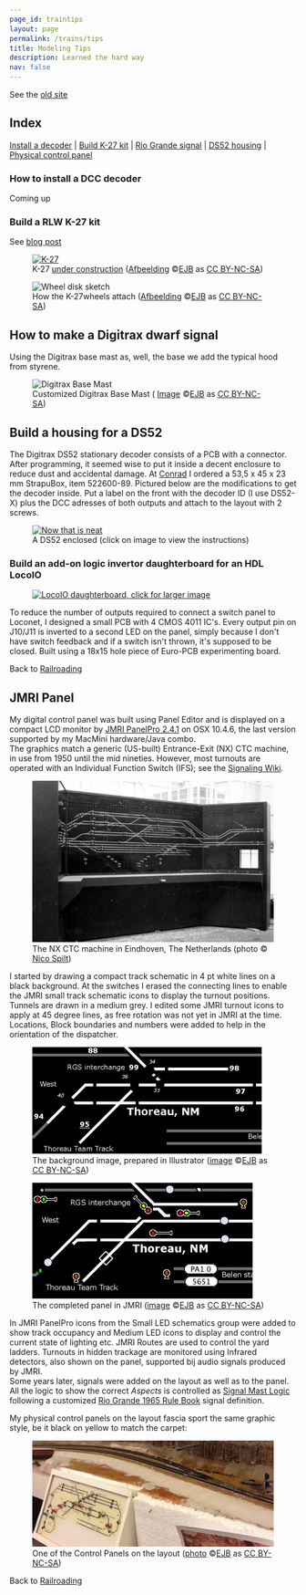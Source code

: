 ```yaml
---
page_id: traintips
layout: page
permalink: /trains/tips
title: Modeling Tips
description: Learned the hard way
nav: false
---
```


See the <a href="https://ebroerse.nl/trains/#proto">old site</a>

<h2>Index</h2>

<div class="normal-nc"><a href="#installdecoder">Install a decoder</a> | <a href="#buildk27">Build K-27 kit</a> | <a href="#dwarf">Rio Grande signal</a> | <a href="#DS52housing">DS52 housing</a> | <a href="#panel">Physical control panel</a></div>

<h3><a id="installdecoder">How to install a DCC decoder</a></h3>
<p>Coming up</p>

<h3><a id="buildk27">Build a RLW K-27 kit</a></h3>
See  <a href="https://www.ebroerse.nl/blog/archieven/195">blog post</a>
<div class="w3-row">
<div class="w3-col s12 m6">
<figure><a href="/assets/img/trains/IMG_6524.jpg"><img src='images/IMG_6524.jpg' alt='K-27' class='w3-image'></a>
<figcaption class="kleiner">K-27 <a href="https://www.ebroerse.nl/blog/archieven/195">under construction</a> (<a prefix="dct: https://purl.org/dc/terms/" href="https://purl.org/dc/dcmitype/Image" property="dct:title" rel="dct:type">Afbeelding</a> &copy;<a prefix="cc: https://creativecommons.org/ns#" href="https://www.ebroerse.nl" property="cc:attributionName" rel="cc:attributionURL">EJB</a> as <a rel="license" href="https://creativecommons.org/licenses/by-nc-sa/4.0/">CC BY-NC-SA</a>)</figcaption></figure>
</div>
<div class="w3-col s12 m6">
<figure><img src='images/K27_image1.jpg' alt='Wheel disk sketch' class='w3-image'>
<figcaption class="kleiner">How the K-27wheels attach (<a prefix="dct: https://purl.org/dc/terms/" href="https://purl.org/dc/dcmitype/Image" property="dct:title" rel="dct:type">Afbeelding</a> &copy;<a prefix="cc: https://creativecommons.org/ns#" href="https://www.ebroerse.nl" property="cc:attributionName" rel="cc:attributionURL">EJB</a> as <a rel="license" href="https://creativecommons.org/licenses/by-nc-sa/4.0/">CC BY-NC-SA</a>)</figcaption></figure>
</div>
</div>

<h2><a id="dwarf">How to make a Digitrax dwarf signal</a></h2>

<p>Using the Digitrax base mast as, well, the base we add the typical hood from styrene.</p>

<figure><img src='images/DSCF2960_signal.jpg' alt='Digitrax Base Mast' class='w3-image'>
<figcaption class="kleiner">Customized Digitrax Base Mast (
<a prefix="dct: https://purl.org/dc/terms/" href="https://purl.org/dc/dcmitype/Image" property="dct:title" rel="dct:type">Image</a> &copy;<a prefix="cc: https://creativecommons.org/ns#" href="https://www.ebroerse.nl" property="cc:attributionName" rel="cc:attributionURL">EJB</a> as <a rel="license" href="https://creativecommons.org/licenses/by-nc-sa/4.0/">CC BY-NC-SA</a>)</figcaption></figure>

<h2><a id="DS52housing">Build a housing for a DS52</a></h2>

<p>The Digitrax DS52 stationary decoder consists of a PCB with a connector. After programming, it seemed wise to put it inside a decent enclosure to reduce dust and accidental damage. At <a href="https://www.conrad.nl">Conrad</a> I ordered a 53,5 x 45 x 23 mm StrapuBox, item 522600-89. Pictured below are the modifications to get the decoder inside. Put a label on the front with the decoder ID (I use DS52-X) plus the DCC adresses of both outputs and attach to the layout with 2 screws.</p>

<figure><a href='images/IMG_0502-lo.jpg'><img src='images/IMG_0503-lo.jpg' alt='Now that is neat' class='w3-image'></a>
<figcaption class="kleiner">A DS52 enclosed (click on image to view the instructions)</figcaption></figure>

<h3><a id="invertor">Build an add-on logic invertor daughterboard for an HDL LocoIO</a></h3>

<figure><a href="/assets/img/trains/DSCF0229_half.jpg"><img src='images/DSCF0229_th.jpg' alt='LocoIO daughterboard, click for larger image' class='w3-image'></a></figure>

<p>To reduce the number of outputs required to connect a switch panel to Loconet, I designed a small PCB with 4 CMOS 4011 IC's. Every output pin on J10/J11 is inverted to a second LED on the panel, simply because I don't have switch feedback and if a switch isn't thrown, it's supposed to be closed. Built using a 18x15 hole piece of Euro-PCB experimenting board.</p>

<div class="w3-card w3-teal">Back to <a href="index.html">Railroading</a></div>

<h2><a id="panel">JMRI Panel</a></h2>

<p>My digital control panel was built using Panel Editor and is displayed on a compact LCD monitor by <a href="https://www.jmri.org/help/en/html/apps/PanelPro/index.shtml">JMRI PanelPro 2.4.1</a> on OSX 10.4.6, the last version supported by my MacMini hardware/Java combo.<br>
The graphics match a generic (US-built) Entrance-Exit (NX) CTC machine, in use from 1950 until the mid nineties. However, most turnouts are operated with an Individual Function Switch (IFS); see the <a href="https://en.wikipedia.org/wiki/Signalling_control">Signaling Wiki</a>.</p>

<figure><img src="/assets/img/trains/nx-tableau_eindhoven.jpg" alt="NX-panel Eindhoven, NL" class='w3-image'>
<figcaption class="kleiner">The NX CTC machine in Eindhoven, The Netherlands (photo &copy; <a href="https://www.nicospilt.com/index_seinhuizen.htm">Nico Spilt</a>)</figcaption></figure>

<p>I started by drawing a compact track schematic in 4 pt white lines on a black background. At the switches I erased the connecting lines to enable the JMRI small track schematic icons to display the turnout positions. Tunnels are drawn in a medium grey. I edited some JMRI turnout icons to apply at 45 degree lines, as free rotation was not yet in JMRI at the time. Locations, Block boundaries and numbers were added to help in the orientation of the dispatcher.</p>

<div class="w3-row">
<div class="w3-col s12 m6">
<figure><img src="/assets/img/trains/DSRR%20Panel%20Background.png" alt="DSRR background" class='w3-image'>
<figcaption class="kleiner">The background image, prepared in Illustrator (<a prefix="dct: https://purl.org/dc/terms/" href="https://purl.org/dc/dcmitype/Image" property="dct:title" rel="dct:type">image</a> &copy;<a prefix="cc: https://creativecommons.org/ns#" href="https://www.ebroerse.nl" property="cc:attributionName" rel="cc:attributionURL">EJB</a> as <a rel="license" href="https://creativecommons.org/licenses/by-nc-sa/4.0/">CC BY-NC-SA</a>)</figcaption></figure>
</div>
<div class="w3-col s12 m6">
<figure><img src="/assets/img/trains/DSRR%20Panel%20Screen.png" alt="DSRR screenshot w/icons" class='w3-image'>
<figcaption class="kleiner">The completed panel in JMRI (<a prefix="dct: https://purl.org/dc/terms/" href="https://purl.org/dc/dcmitype/Image" property="dct:title" rel="dct:type">image</a> &copy;<a prefix="cc: https://creativecommons.org/ns#" href="https://www.ebroerse.nl" property="cc:attributionName" rel="cc:attributionURL">EJB</a> as <a rel="license" href="https://creativecommons.org/licenses/by-nc-sa/4.0/">CC BY-NC-SA</a>)</figcaption></figure>
</div>
</div>

<p>In JMRI PanelPro icons from the Small LED schematics group were added to show track occupancy and Medium LED icons to display and control the current state of lighting etc. JMRI Routes are used to control the yard ladders. Turnouts in hidden trackage are monitored using Infrared detectors, also shown on the panel, supported bij audio signals produced by JMRI.<br>
Some years later, signals were added on the layout as well as to the panel. All the logic to show the correct <em>Aspects</em> is controlled as <a href="https://www.jmri.org/help/en/html/tools/signaling/SignalMastLogic.shtml">Signal Mast Logic</a> following a customized <a href="https://www.jmri.org/xml/signals/RG-1965/index.shtml">Rio Grande 1965 Rule Book</a> signal definition.</p>

<p>My physical control panels on the layout fascia sport the same graphic style, be it black on yellow to match the carpet:</p>
<figure><img src="/assets/img/trains/IMG_3536_D_SNGRR%20panel.jpg" alt="DSRR physical panel" class='w3-image'>
<figcaption class="kleiner">One of the Control Panels on the layout (<a prefix="dct: https://purl.org/dc/terms/" href="https://purl.org/dc/dcmitype/Image" property="dct:title" rel="dct:type">photo</a> &copy;<a prefix="cc: https://creativecommons.org/ns#" href="https://www.ebroerse.nl" property="cc:attributionName" rel="cc:attributionURL">EJB</a> as <a rel="license" href="https://creativecommons.org/licenses/by-nc-sa/4.0/">CC BY-NC-SA</a>)</figcaption></figure>

<div class="w3-card w3-teal">Back to <a href="trains-layout.html">Railroading</a></div>
